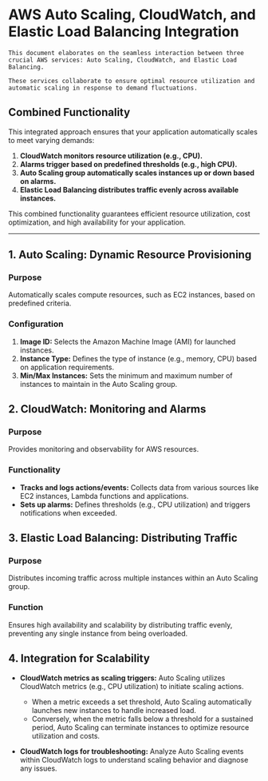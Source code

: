# AWS Auto Scaling, CloudWatch, and Elastic Load Balancing Integration
```
This document elaborates on the seamless interaction between three crucial AWS services: Auto Scaling, CloudWatch, and Elastic Load Balancing.

These services collaborate to ensure optimal resource utilization and automatic scaling in response to demand fluctuations.
```

## Combined Functionality

This integrated approach ensures that your application automatically scales to meet varying demands:

1. **CloudWatch monitors resource utilization (e.g., CPU).**
2. **Alarms trigger based on predefined thresholds (e.g., high CPU).**
3. **Auto Scaling group automatically scales instances up or down based on alarms.**
4. **Elastic Load Balancing distributes traffic evenly across available instances.**

This combined functionality guarantees efficient resource utilization, cost optimization, and high availability for your application.

---
## 1. Auto Scaling: Dynamic Resource Provisioning

### Purpose
Automatically scales compute resources, such as EC2 instances, based on predefined criteria.

### Configuration
1. **Image ID:** Selects the Amazon Machine Image (AMI) for launched instances.
2. **Instance Type:** Defines the type of instance (e.g., memory, CPU) based on application requirements.
3. **Min/Max Instances:** Sets the minimum and maximum number of instances to maintain in the Auto Scaling group.

## 2. CloudWatch: Monitoring and Alarms

### Purpose
Provides monitoring and observability for AWS resources.

### Functionality
- **Tracks and logs actions/events:** Collects data from various sources like EC2 instances, Lambda functions and applications.
- **Sets up alarms:** Defines thresholds (e.g., CPU utilization) and triggers notifications when exceeded.

## 3. Elastic Load Balancing: Distributing Traffic

### Purpose
Distributes incoming traffic across multiple instances within an Auto Scaling group.

### Function
Ensures high availability and scalability by distributing traffic evenly, preventing any single instance from being overloaded.

## 4. Integration for Scalability

- **CloudWatch metrics as scaling triggers:** Auto Scaling utilizes CloudWatch metrics (e.g., CPU utilization) to initiate scaling actions.
  - When a metric exceeds a set threshold, Auto Scaling automatically launches new instances to handle increased load.
  - Conversely, when the metric falls below a threshold for a sustained period, Auto Scaling can terminate instances to optimize resource utilization and costs.

- **CloudWatch logs for troubleshooting:** Analyze Auto Scaling events within CloudWatch logs to understand scaling behavior and diagnose any issues.

